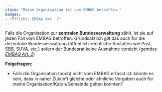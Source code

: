 ```yaml
---
claim: "Meine Organisation ist vom EMBAG betroffen."
badges: 
- "Pflicht: EMBAG Art. 2"
---
```


Falls die Organisation zur **zentralen Bundesverwaltung** zählt, ist sie auf jeden Fall vom EMBAG betroffen. Grundsätzlich gilt das auch für die dezentrale Bundesverwaltung (öffentlich-rechtliche Anstalten wie Post, SBB, SUVA, etc.) sofern der Bundesrat keine Ausnahme vorsieht (_gemäss [EMBAG Art. 2](https://www.fedlex.admin.ch/eli/fga/2023/787/de#art_2)_)

**Folgefragen:**

* Falls die Organisation (noch) nicht vom EMBAG erfasst ist: könnte es sein, dass in naher Zukunft gleiche oder ähnliche Vorgaben auch für meine Organisation/Katon/Gemeinde gelten könnten?

